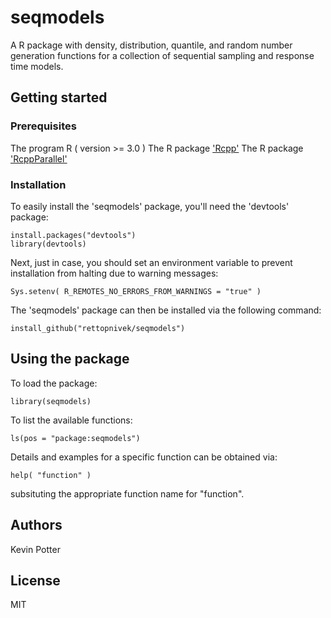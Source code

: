 # seqmodels

A R package with density, distribution, quantile, and random number generation functions for a collection of sequential sampling and response time models.

## Getting started

### Prerequisites

The program R ( version >= 3.0 )
The R package ['Rcpp'](https://cran.r-project.org/web/packages/Rcpp/index.html)
The R package ['RcppParallel'](https://rcppcore.github.io/RcppParallel/)

### Installation

To easily install the 'seqmodels' package, you'll need the 'devtools' package:  
```
install.packages("devtools")
library(devtools)
```

Next, just in case, you should set an environment variable 
to prevent installation from halting due to warning 
messages:
```
Sys.setenv( R_REMOTES_NO_ERRORS_FROM_WARNINGS = "true" )
```

The 'seqmodels' package can then be installed via the following command:  
```
install_github("rettopnivek/seqmodels")
```

## Using the package

To load the package:
```
library(seqmodels)
```

To list the available functions:
```
ls(pos = "package:seqmodels")
```

Details and examples for a specific function can be obtained via:
```
help( "function" )
```
subsituting the appropriate function name for "function".

## Authors

Kevin Potter

## License

MIT
